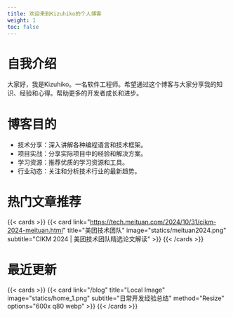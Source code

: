 ```yaml
---
title: 欢迎来到Kizuhiko的个人博客
weight: 1
toc: false
---
```


# 自我介绍
大家好，我是Kizuhiko。一名软件工程师。希望通过这个博客与大家分享我的知识、经验和心得。帮助更多的开发者成长和进步。

# 博客目的
- 技术分享：深入讲解各种编程语言和技术框架。
- 项目实战：分享实际项目中的经验和解决方案。
- 学习资源：推荐优质的学习资源和工具。
- 行业动态：关注和分析技术行业的最新趋势。


# 热门文章推荐
{{< cards >}}
{{< card link="https://tech.meituan.com/2024/10/31/cikm-2024-meituan.html" title="美团技术团队" image="statics/meituan2024.png" subtitle="CIKM 2024 | 美团技术团队精选论文解读" >}}
{{< /cards >}}

# 最近更新
{{< cards >}}
{{< card link="/blog" title="Local Image" image="statics/home_1.png" subtitle="日常开发经验总结" method="Resize" options="600x q80 webp" >}}
{{< /cards >}}

